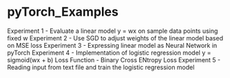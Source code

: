 # pyTorch_Examples

Experiment 1 - Evaluate a linear model y = wx on sample data points using fixed w 
Experiment 2 - Use SGD to adjust weights of the linear model based on MSE loss 
Experiment 3 - Expressing linear model as Neural Network in pyTorch
Experiment 4 - Implementation of logistic regression model
               y = sigmoid(wx + b)
               Loss Function - Binary Cross ENtropy Loss
Experiment 5 - Reading input from text file and train the logistic regression model
